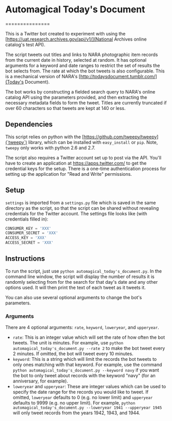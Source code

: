 # Automagical Today's Document
===============

This is a Twitter bot created to experiment with using the [https://uat.research.archives.gov/api/v1/](National Archives online catalog's test API).

The script tweets out titles and links to NARA photographic item records from the current date in history, selected at random. It has optional arguments for a keyword and date ranges to restrict the set of results the bot selects from. The rate at which the bot tweets is also configurable. This is a mechanical version of NARA's [http://todaysdocument.tumblr.com/](Today's Document).

The bot works by constructing a fielded search query to NARA's online catalog API using the parameters provided, and then extracting the necessary metadata fields to form the tweet. Titles are currently truncated if over 60 characters so that tweets are kept at 140 or less.

## Dependencies

This script relies on python with the [https://github.com/tweepy/tweepy](`tweepy`) library, which can be installed with `easy_install` or `pip`. Note, `tweepy` only works with python 2.6 and 2.7.

The script also requires a Twitter account set up to post via the API. You'll have to create an application at https://apps.twitter.com/ to get the credential keys for the setup. There is a one-time authentication process for setting up the application for "Read and Write" permissions.

## Setup

`settings` is imported from a `settings.py` file which is saved in the same directory as the script, so that the script can be shared without revealing credentials for the Twitter account. The settings file looks like (with credentials filled in):

```python
CONSUMER_KEY = 'XXX'
CONSUMER_SECRET = 'XXX'
ACCESS_KEY = 'XXX'
ACCESS_SECRET = 'XXX'
```

## Instructions

To run the script, just use `python automagical_today's_document.py`. In the command line window, the script will display the number of results it is randomly selecting from for the search for that day's date and any other options used. It will then print the text of each tweet as it tweets it.

You can also use several optional arguments to change the bot's parameters.

### Arguments

There are 4 optional arguments: `rate`, `keyword`, `loweryear`, and `upperyear`.

- `rate`: This is an integer value which will set the rate of how often the bot tweets. The unit is minutes. For example, use `python automagical_today's_document.py --rate 2` to make the bot tweet every 2 minutes. If omitted, the bot will tweet every 10 minutes.
- `keyword`: This is a string which will limit the records the bot tweets to only ones matching with that keyword. For example, use the command `python automagical_today's_document.py --keyword navy` if you want the bot to only tweet about records with the keyword "navy" (for an anniversary, for example).
- `loweryear` and `upperyear`: These are integer values which can be used to specify the date range for the records you would like to tweet. If omitted, `loweryear` defaults to 0 (e.g. no lower limit) and `upperyear` defaults to 9999 (e.g. no upper limit). For example, `python automagical_today's_document.py --loweryear 1941 --upperyear 1945` will only tweet records from the years 1942, 1943, and 1944.
